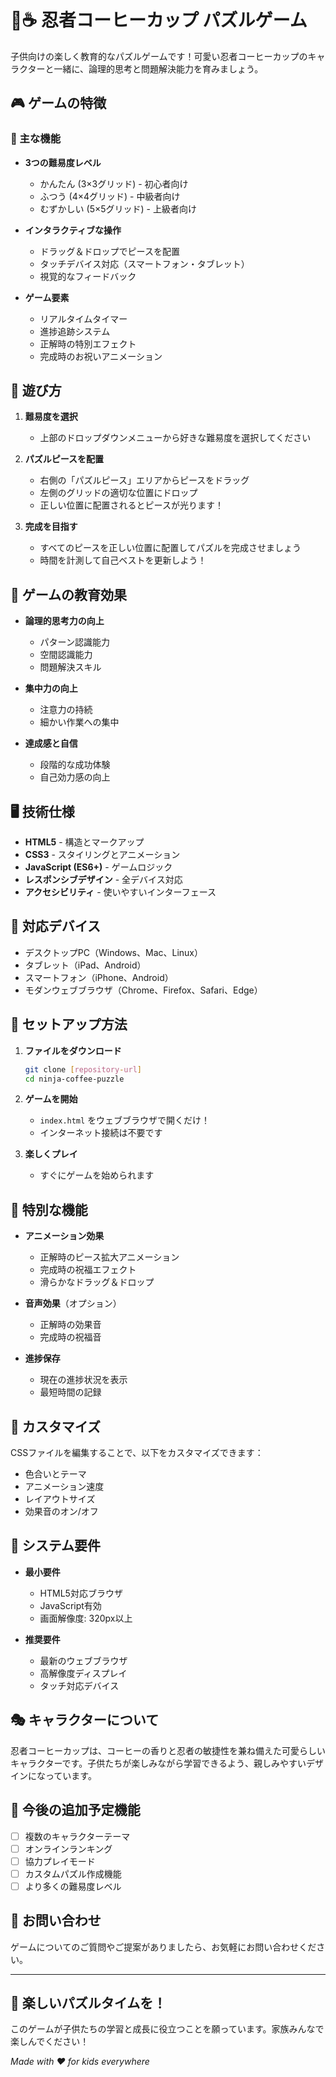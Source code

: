 # 🥷☕ 忍者コーヒーカップ パズルゲーム

子供向けの楽しく教育的なパズルゲームです！可愛い忍者コーヒーカップのキャラクターと一緒に、論理的思考と問題解決能力を育みましょう。

## 🎮 ゲームの特徴

### 🎯 主な機能
- **3つの難易度レベル**
  - かんたん (3×3グリッド) - 初心者向け
  - ふつう (4×4グリッド) - 中級者向け  
  - むずかしい (5×5グリッド) - 上級者向け

- **インタラクティブな操作**
  - ドラッグ＆ドロップでピースを配置
  - タッチデバイス対応（スマートフォン・タブレット）
  - 視覚的なフィードバック

- **ゲーム要素**
  - リアルタイムタイマー
  - 進捗追跡システム
  - 正解時の特別エフェクト
  - 完成時のお祝いアニメーション

## 🎲 遊び方

1. **難易度を選択**
   - 上部のドロップダウンメニューから好きな難易度を選択してください

2. **パズルピースを配置**
   - 右側の「パズルピース」エリアからピースをドラッグ
   - 左側のグリッドの適切な位置にドロップ
   - 正しい位置に配置されるとピースが光ります！

3. **完成を目指す**
   - すべてのピースを正しい位置に配置してパズルを完成させましょう
   - 時間を計測して自己ベストを更新しよう！

## 🎨 ゲームの教育効果

- **論理的思考力の向上**
  - パターン認識能力
  - 空間認識能力
  - 問題解決スキル

- **集中力の向上**
  - 注意力の持続
  - 細かい作業への集中

- **達成感と自信**
  - 段階的な成功体験
  - 自己効力感の向上

## 🖥️ 技術仕様

- **HTML5** - 構造とマークアップ
- **CSS3** - スタイリングとアニメーション
- **JavaScript (ES6+)** - ゲームロジック
- **レスポンシブデザイン** - 全デバイス対応
- **アクセシビリティ** - 使いやすいインターフェース

## 📱 対応デバイス

- デスクトップPC（Windows、Mac、Linux）
- タブレット（iPad、Android）
- スマートフォン（iPhone、Android）
- モダンウェブブラウザ（Chrome、Firefox、Safari、Edge）

## 🚀 セットアップ方法

1. **ファイルをダウンロード**
   ```bash
   git clone [repository-url]
   cd ninja-coffee-puzzle
   ```

2. **ゲームを開始**
   - `index.html` をウェブブラウザで開くだけ！
   - インターネット接続は不要です

3. **楽しくプレイ**
   - すぐにゲームを始められます

## 🎵 特別な機能

- **アニメーション効果**
  - 正解時のピース拡大アニメーション
  - 完成時の祝福エフェクト
  - 滑らかなドラッグ＆ドロップ

- **音声効果**（オプション）
  - 正解時の効果音
  - 完成時の祝福音

- **進捗保存**
  - 現在の進捗状況を表示
  - 最短時間の記録

## 🎨 カスタマイズ

CSSファイルを編集することで、以下をカスタマイズできます：
- 色合いとテーマ
- アニメーション速度
- レイアウトサイズ
- 効果音のオン/オフ

## 🔧 システム要件

- **最小要件**
  - HTML5対応ブラウザ
  - JavaScript有効
  - 画面解像度: 320px以上

- **推奨要件**
  - 最新のウェブブラウザ
  - 高解像度ディスプレイ
  - タッチ対応デバイス

## 🎭 キャラクターについて

忍者コーヒーカップは、コーヒーの香りと忍者の敏捷性を兼ね備えた可愛らしいキャラクターです。子供たちが楽しみながら学習できるよう、親しみやすいデザインになっています。

## 🌟 今後の追加予定機能

- [ ] 複数のキャラクターテーマ
- [ ] オンラインランキング
- [ ] 協力プレイモード
- [ ] カスタムパズル作成機能
- [ ] より多くの難易度レベル

## 📧 お問い合わせ

ゲームについてのご質問やご提案がありましたら、お気軽にお問い合わせください。

---

## 🎉 楽しいパズルタイムを！

このゲームが子供たちの学習と成長に役立つことを願っています。家族みんなで楽しんでください！

*Made with ❤️ for kids everywhere*
